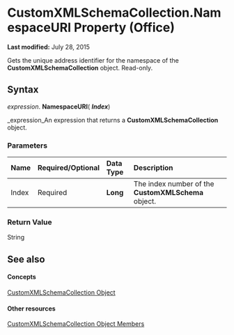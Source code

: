 
# CustomXMLSchemaCollection.NamespaceURI Property (Office)

 **Last modified:** July 28, 2015

Gets the unique address identifier for the namespace of the  **CustomXMLSchemaCollection** object. Read-only.

## Syntax

 _expression_. **NamespaceURI**( **_Index_**)

 _expression_An expression that returns a  **CustomXMLSchemaCollection** object.


### Parameters



|**Name**|**Required/Optional**|**Data Type**|**Description**|
|:-----|:-----|:-----|:-----|
|Index|Required| **Long**|The index number of the  **CustomXMLSchema** object.|

### Return Value

String


## See also


#### Concepts


 [CustomXMLSchemaCollection Object](0ce1fe79-4287-303a-4205-586d8e116731.md)
#### Other resources


 [CustomXMLSchemaCollection Object Members](68e492da-a554-0cf3-beec-78619036348d.md)
